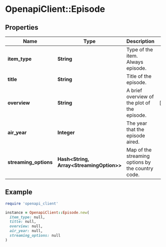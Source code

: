 # OpenapiClient::Episode

## Properties

| Name | Type | Description | Notes |
| ---- | ---- | ----------- | ----- |
| **item_type** | **String** | Type of the item. Always episode. |  |
| **title** | **String** | Title of the episode. |  |
| **overview** | **String** | A brief overview of the plot of the episode. | [optional] |
| **air_year** | **Integer** | The year that the episode aired. |  |
| **streaming_options** | **Hash&lt;String, Array&lt;StreamingOption&gt;&gt;** | Map of the streaming options by the country code. |  |

## Example

```ruby
require 'openapi_client'

instance = OpenapiClient::Episode.new(
  item_type: null,
  title: null,
  overview: null,
  air_year: null,
  streaming_options: null
)
```


